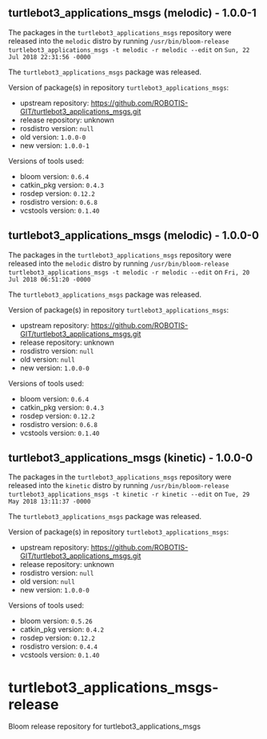 ## turtlebot3_applications_msgs (melodic) - 1.0.0-1

The packages in the `turtlebot3_applications_msgs` repository were released into the `melodic` distro by running `/usr/bin/bloom-release turtlebot3_applications_msgs -t melodic -r melodic --edit` on `Sun, 22 Jul 2018 22:31:56 -0000`

The `turtlebot3_applications_msgs` package was released.

Version of package(s) in repository `turtlebot3_applications_msgs`:

- upstream repository: https://github.com/ROBOTIS-GIT/turtlebot3_applications_msgs.git
- release repository: unknown
- rosdistro version: `null`
- old version: `1.0.0-0`
- new version: `1.0.0-1`

Versions of tools used:

- bloom version: `0.6.4`
- catkin_pkg version: `0.4.3`
- rosdep version: `0.12.2`
- rosdistro version: `0.6.8`
- vcstools version: `0.1.40`


## turtlebot3_applications_msgs (melodic) - 1.0.0-0

The packages in the `turtlebot3_applications_msgs` repository were released into the `melodic` distro by running `/usr/bin/bloom-release turtlebot3_applications_msgs -t melodic -r melodic --edit` on `Fri, 20 Jul 2018 06:51:20 -0000`

The `turtlebot3_applications_msgs` package was released.

Version of package(s) in repository `turtlebot3_applications_msgs`:

- upstream repository: https://github.com/ROBOTIS-GIT/turtlebot3_applications_msgs.git
- release repository: unknown
- rosdistro version: `null`
- old version: `null`
- new version: `1.0.0-0`

Versions of tools used:

- bloom version: `0.6.4`
- catkin_pkg version: `0.4.3`
- rosdep version: `0.12.2`
- rosdistro version: `0.6.8`
- vcstools version: `0.1.40`


## turtlebot3_applications_msgs (kinetic) - 1.0.0-0

The packages in the `turtlebot3_applications_msgs` repository were released into the `kinetic` distro by running `/usr/bin/bloom-release turtlebot3_applications_msgs -t kinetic -r kinetic --edit` on `Tue, 29 May 2018 13:11:37 -0000`

The `turtlebot3_applications_msgs` package was released.

Version of package(s) in repository `turtlebot3_applications_msgs`:

- upstream repository: https://github.com/ROBOTIS-GIT/turtlebot3_applications_msgs.git
- release repository: unknown
- rosdistro version: `null`
- old version: `null`
- new version: `1.0.0-0`

Versions of tools used:

- bloom version: `0.5.26`
- catkin_pkg version: `0.4.2`
- rosdep version: `0.12.2`
- rosdistro version: `0.4.4`
- vcstools version: `0.1.40`


# turtlebot3_applications_msgs-release
Bloom release repository for turtlebot3_applications_msgs
